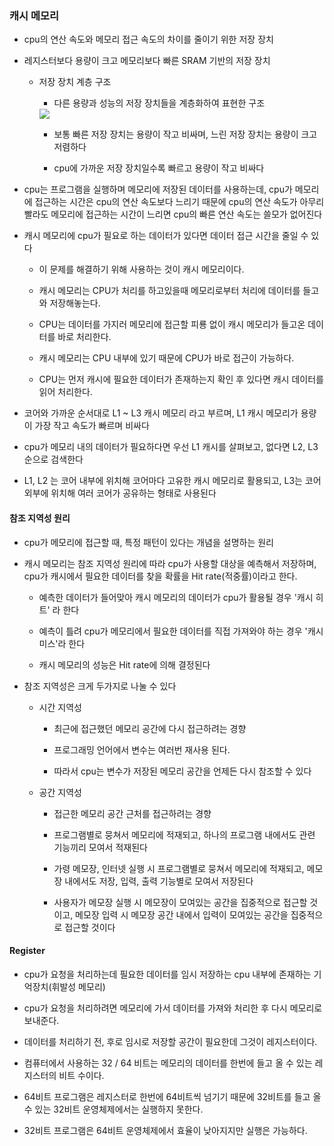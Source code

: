 ### 캐시 메모리

* cpu의 연산 속도와 메모리 접근 속도의 차이를 줄이기 위한 저장 장치

* 레지스터보다 용량이 크고 메모리보다 빠른 SRAM 기반의 저장 장치

    * 저장 장치 계층 구조

        - 다른 용량과 성능의 저장 장치들을 계층화하여 표현한 구조

        <img src ="https://github.com/user-attachments/assets/966a2ff1-af47-4226-ad06-e1de7c40f158">

 
        - 보통 빠른 저장 장치는 용량이 작고 비싸며, 느린 저장 장치는 용량이 크고 저렴하다

        - cpu에 가까운 저장 장치일수록 빠르고 용량이 작고 비싸다

* cpu는 프로그램을 실행하며 메모리에 저장된 데이터를 사용하는데, cpu가 메모리에 접근하는 시간은 cpu의 연산 속도보다 느리기 때문에 cpu의 연산 속도가 아무리 빨라도 메모리에 접근하는 시간이 느리면 cpu의 빠른 연산 속도는 쓸모가 없어진다

* 캐시 메모리에 cpu가 필요로 하는 데이터가 있다면 데이터 접근 시간을 줄일 수 있다

   - 이 문제를 해결하기 위해 사용하는 것이 캐시 메모리이다.

   - 캐시 메모리는 CPU가 처리를 하고있을때 메모리로부터 처리에 데이터를 들고와 저장해놓는다.

   - CPU는 데이터를 가지러 메모리에 접근할 피룡 없이 캐시 메모리가 들고온 데이터를 바로 처리한다.

   - 캐시 메모리는 CPU 내부에 있기 때문에 CPU가 바로 접근이 가능하다.

   - CPU는 먼저 캐시에 필요한 데이터가 존재하는지 확인 후 있다면 캐시 데이터를 읽어 처리한다.

* 코어와 가까운 순서대로 L1 ~ L3 캐시 메모리 라고 부르며, L1 캐시 메모리가 용량이 가장 작고 속도가 빠르며 비싸다

* cpu가 메모리 내의 데이터가 필요하다면 우선 L1 캐시를 살펴보고, 없다면 L2, L3순으로 검색한다

* L1, L2 는 코어 내부에 위치해 코어마다 고유한 캐시 메모리로 활용되고, L3는 코어 외부에 위치해 여러 코어가 공유하는 형태로 사용된다


#### 참조 지역성 원리

* cpu가 메모리에 접근할 때, 특정 패턴이 있다는 개념을 설명하는 원리

* 캐시 메모리는 참조 지역성 원리에 따라 cpu가 사용할 대상을 예측해서 저장하며, cpu가 캐시에서 필요한 데이터를 찾을 확률을 Hit rate(적중률)이라고 한다.

    - 예측한 데이터가 들어맞아 캐시 메모리의 데이터가 cpu가 활용될 경우 '캐시 히트' 라 한다

    - 예측이 틀려 cpu가 메모리에서 필요한 데이터를 직접 가져와야 하는 경우 '캐시 미스'라 한다
 
    - 캐시 메모리의 성능은 Hit rate에 의해 결정된다

* 참조 지역성은 크게 두가지로 나눌 수 있다

    - 시간 지역성

        - 최근에 접근했던 메모리 공간에 다시 접근하려는 경향

        - 프로그래밍 언어에서 변수는 여러번 재사용 된다. 
        
        - 따라서 cpu는 변수가 저장된 메모리 공간을 언제든 다시 참조할 수 있다

    - 공간 지역성

        - 접근한 메모리 공간 근처를 접근하려는 경향

        - 프로그램별로 뭉쳐서 메모리에 적재되고, 하나의 프로그램 내에서도 관련 기능끼리 모여서 적재된다

        - 가령 메모장, 인터넷 실행 시 프로그램별로 뭉쳐서 메모리에 적재되고, 메모장 내에서도 저장, 입력, 출력 기능별로 모여서 저장된다

        - 사용자가 메모장 실행 시 메모장이 모여있는 공간을 집중적으로 접근할 것이고, 메모장 입력 시 메모장 공간 내에서 입력이 모여있는 공간을 집중적으로 접근할 것이다  

#### Register

* cpu가 요청을 처리하는데 필요한 데이터를 임시 저장하는 cpu 내부에 존재하는 기억장치(휘발성 메모리)

* cpu가 요청을 처리하려면 메모리에 가서 데이터를 가져와 처리한 후 다시 메모리로 보내준다.

* 데이터를 처리하기 전, 후로 임시로 저장할 공간이 필요한데 그것이 레지스터이다.

* 컴퓨터에서 사용하는 32 / 64 비트는 메모리의 데이터를 한번에 들고 올 수 있는 레지스터의 비트 수이다.

* 64비트 프로그램은 레지스터로 한번에 64비트씩 넘기기 때문에 32비트를 들고 올 수 있는 32비트 운영체제에서는 실행하지 못한다.

* 32비트 프로그램은 64비트 운영체제에서 효율이 낮아지지만 실행은 가능하다.
